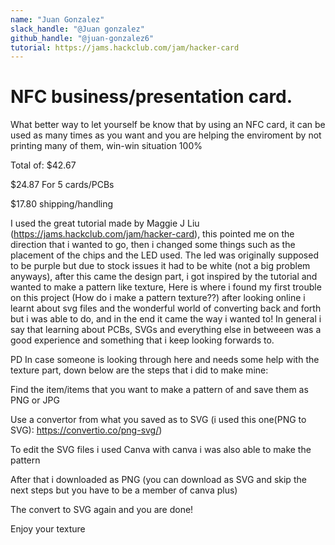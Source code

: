 ```yaml
---
name: "Juan Gonzalez"
slack_handle: "@Juan gonzalez"
github_handle: "@juan-gonzalez6"
tutorial: https://jams.hackclub.com/jam/hacker-card
---
```


# NFC business/presentation card.

What better way to let yourself be know that by using an NFC card, it can be used as many times as you want and you are helping the enviroment by not printing many of them, win-win situation 100%


Total of: $42.67

$24.87 For 5 cards/PCBs

$17.80 shipping/handling


I used the great tutorial made by Maggie J Liu (https://jams.hackclub.com/jam/hacker-card), this pointed me on the direction that i wanted to go, then i changed some things such as the placement of the chips and the LED used.
The led was originally supposed to be purple but due to stock issues it had to be white (not a big problem anyways), after this came the design part, i got inspired by the tutorial and wanted to make a pattern like texture,
Here is where i found my first trouble on this project (How do i make a pattern texture??) after looking online i learnt about svg files and the wonderful world of converting back and forth but i was able to do, and in the end it came the way i wanted to!
In general i say that learning about PCBs, SVGs and everything else in betweeen was a good experience and something that i keep looking forwards to.

PD
In case someone is looking through here and needs some help with the texture part, down below are the steps that i did to make mine:

Find the item/items that you want to make a pattern of and save them as PNG or JPG

Use a convertor from what you saved as to SVG (i used this one(PNG to SVG): https://convertio.co/png-svg/)

To edit the SVG files i used Canva with canva i was also able to make the pattern

After that i downloaded as PNG (you can download as SVG and skip the next steps but you have to be a member of canva plus)

The convert to SVG again and you are done!

Enjoy your texture 
